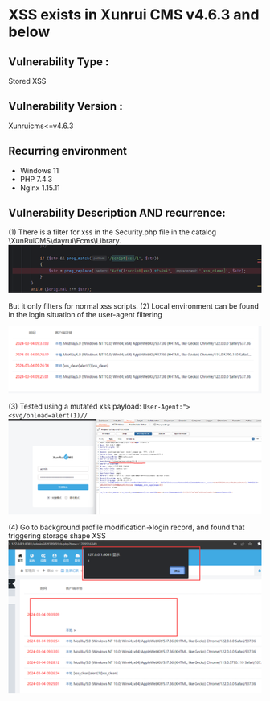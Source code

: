 # XSS exists in Xunrui CMS v4.6.3 and below

## Vulnerability Type : 
Stored XSS

## Vulnerability Version :
Xunruicms<=v4.6.3

## Recurring environment
* Windows 11  
* PHP 7.4.3  
* Nginx 1.15.11

## Vulnerability Description AND recurrence:
(1) There is a filter for xss in the Security.php file in the catalog \XunRuiCMS\dayrui\Fcms\Library\.
![1](./1.png)

But it only filters for normal xss scripts.
(2) Local environment can be found in the login situation of the user-agent filtering

![4](./4.png)

(3) Tested using a mutated xss payload:
`User-Agent:"><svg/onload=alert(1)//`
![2](./2.png)

(4) Go to background profile modification->login record, and found that triggering storage shape XSS
![3](./3.png)
